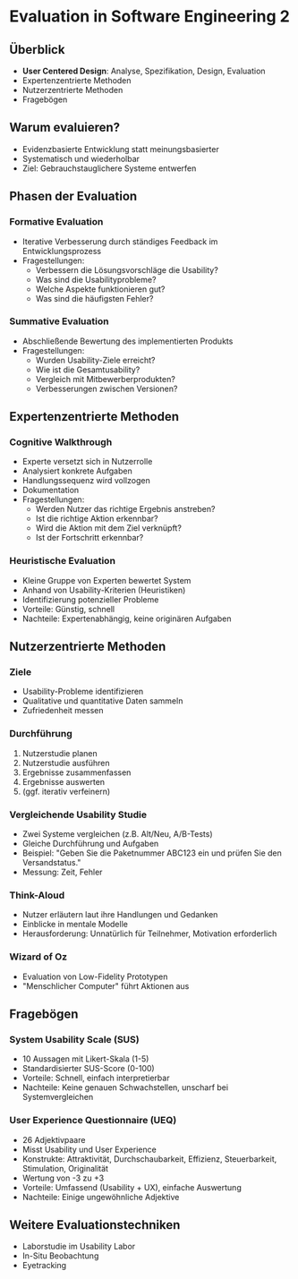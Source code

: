 # Evaluation in Software Engineering 2

## Überblick

- **User Centered Design**: Analyse, Spezifikation, Design, Evaluation
- Expertenzentrierte Methoden
- Nutzerzentrierte Methoden
- Fragebögen

## Warum evaluieren?

- Evidenzbasierte Entwicklung statt meinungsbasierter
- Systematisch und wiederholbar
- Ziel: Gebrauchstauglichere Systeme entwerfen

## Phasen der Evaluation

### Formative Evaluation
- Iterative Verbesserung durch ständiges Feedback im Entwicklungsprozess
- Fragestellungen:
  - Verbessern die Lösungsvorschläge die Usability?
  - Was sind die Usabilityprobleme?
  - Welche Aspekte funktionieren gut?
  - Was sind die häufigsten Fehler?

### Summative Evaluation
- Abschließende Bewertung des implementierten Produkts
- Fragestellungen:
  - Wurden Usability-Ziele erreicht?
  - Wie ist die Gesamtusability?
  - Vergleich mit Mitbewerberprodukten?
  - Verbesserungen zwischen Versionen?

## Expertenzentrierte Methoden

### Cognitive Walkthrough
- Experte versetzt sich in Nutzerrolle
- Analysiert konkrete Aufgaben
- Handlungssequenz wird vollzogen
- Dokumentation
- Fragestellungen:
  - Werden Nutzer das richtige Ergebnis anstreben?
  - Ist die richtige Aktion erkennbar?
  - Wird die Aktion mit dem Ziel verknüpft?
  - Ist der Fortschritt erkennbar?

### Heuristische Evaluation
- Kleine Gruppe von Experten bewertet System
- Anhand von Usability-Kriterien (Heuristiken)
- Identifizierung potenzieller Probleme
- Vorteile: Günstig, schnell
- Nachteile: Expertenabhängig, keine originären Aufgaben

## Nutzerzentrierte Methoden

### Ziele
- Usability-Probleme identifizieren
- Qualitative und quantitative Daten sammeln
- Zufriedenheit messen

### Durchführung
1. Nutzerstudie planen
2. Nutzerstudie ausführen
3. Ergebnisse zusammenfassen
4. Ergebnisse auswerten
5. (ggf. iterativ verfeinern)

### Vergleichende Usability Studie
- Zwei Systeme vergleichen (z.B. Alt/Neu, A/B-Tests)
- Gleiche Durchführung und Aufgaben
- Beispiel: "Geben Sie die Paketnummer ABC123 ein und prüfen Sie den Versandstatus."
- Messung: Zeit, Fehler

### Think-Aloud
- Nutzer erläutern laut ihre Handlungen und Gedanken
- Einblicke in mentale Modelle
- Herausforderung: Unnatürlich für Teilnehmer, Motivation erforderlich

### Wizard of Oz
- Evaluation von Low-Fidelity Prototypen
- "Menschlicher Computer" führt Aktionen aus

## Fragebögen

### System Usability Scale (SUS)
- 10 Aussagen mit Likert-Skala (1-5)
- Standardisierter SUS-Score (0-100)
- Vorteile: Schnell, einfach interpretierbar
- Nachteile: Keine genauen Schwachstellen, unscharf bei Systemvergleichen

### User Experience Questionnaire (UEQ)
- 26 Adjektivpaare
- Misst Usability und User Experience
- Konstrukte: Attraktivität, Durchschaubarkeit, Effizienz, Steuerbarkeit, Stimulation, Originalität
- Wertung von -3 zu +3
- Vorteile: Umfassend (Usability + UX), einfache Auswertung
- Nachteile: Einige ungewöhnliche Adjektive

## Weitere Evaluationstechniken
- Laborstudie im Usability Labor
- In-Situ Beobachtung
- Eyetracking
